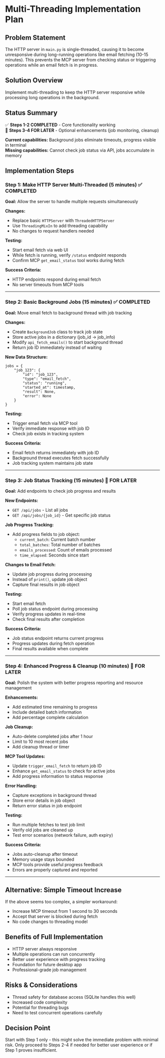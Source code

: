 # Multi-Threading Implementation Plan

## Problem Statement
The HTTP server in `main.py` is single-threaded, causing it to become unresponsive during long-running operations like email fetching (10-15 minutes). This prevents the MCP server from checking status or triggering operations while an email fetch is in progress.

## Solution Overview
Implement multi-threading to keep the HTTP server responsive while processing long operations in the background.

## Status Summary
✅ **Steps 1-2 COMPLETED** - Core functionality working  
🔄 **Steps 3-4 FOR LATER** - Optional enhancements (job monitoring, cleanup)

**Current capabilities:** Background jobs eliminate timeouts, progress visible in terminal  
**Missing capabilities:** Cannot check job status via API, jobs accumulate in memory

## Implementation Steps

### Step 1: Make HTTP Server Multi-Threaded (5 minutes) ✅ COMPLETED
**Goal:** Allow the server to handle multiple requests simultaneously

**Changes:**
- Replace basic `HTTPServer` with `ThreadedHTTPServer` 
- Use `ThreadingMixIn` to add threading capability
- No changes to request handlers needed

**Testing:**
- Start email fetch via web UI
- While fetch is running, verify `/status` endpoint responds
- Confirm MCP `get_email_status` tool works during fetch

**Success Criteria:**
- HTTP endpoints respond during email fetch
- No server timeouts from MCP tools

---

### Step 2: Basic Background Jobs (15 minutes) ✅ COMPLETED
**Goal:** Move email fetch to background thread with job tracking

**Changes:**
- Create `BackgroundJob` class to track job state
- Store active jobs in a dictionary (job_id → job_info)
- Modify `api_fetch_emails()` to start background thread
- Return job ID immediately instead of waiting

**New Data Structure:**
```
jobs = {
    "job_123": {
        "id": "job_123",
        "type": "email_fetch",
        "status": "running",
        "started_at": timestamp,
        "result": None,
        "error": None
    }
}
```

**Testing:**
- Trigger email fetch via MCP tool
- Verify immediate response with job ID
- Check job exists in tracking system

**Success Criteria:**
- Email fetch returns immediately with job ID
- Background thread executes fetch successfully
- Job tracking system maintains job state

---

### Step 3: Job Status Tracking (15 minutes) 🔄 FOR LATER
**Goal:** Add endpoints to check job progress and results

**New Endpoints:**
- `GET /api/jobs` - List all jobs
- `GET /api/jobs/{job_id}` - Get specific job status

**Job Progress Tracking:**
- Add progress fields to job object:
  - `current_batch`: Current batch number
  - `total_batches`: Total number of batches
  - `emails_processed`: Count of emails processed
  - `time_elapsed`: Seconds since start

**Changes to Email Fetch:**
- Update job progress during processing
- Instead of `print()`, update job object
- Capture final results in job object

**Testing:**
- Start email fetch
- Poll job status endpoint during processing
- Verify progress updates in real-time
- Check final results after completion

**Success Criteria:**
- Job status endpoint returns current progress
- Progress updates during fetch operation
- Final results available when complete

---

### Step 4: Enhanced Progress & Cleanup (10 minutes) 🔄 FOR LATER
**Goal:** Polish the system with better progress reporting and resource management

**Enhancements:**
- Add estimated time remaining to progress
- Include detailed batch information
- Add percentage complete calculation

**Job Cleanup:**
- Auto-delete completed jobs after 1 hour
- Limit to 10 most recent jobs
- Add cleanup thread or timer

**MCP Tool Updates:**
- Update `trigger_email_fetch` to return job ID
- Enhance `get_email_status` to check for active jobs
- Add progress information to status response

**Error Handling:**
- Capture exceptions in background thread
- Store error details in job object
- Return error status in job endpoint

**Testing:**
- Run multiple fetches to test job limit
- Verify old jobs are cleaned up
- Test error scenarios (network failure, auth expiry)

**Success Criteria:**
- Jobs auto-cleanup after timeout
- Memory usage stays bounded
- MCP tools provide useful progress feedback
- Errors are properly captured and reported

---

## Alternative: Simple Timeout Increase
If the above seems too complex, a simpler workaround:
- Increase MCP timeout from 1 second to 30 seconds
- Accept that server is blocked during fetch
- No code changes to threading model

## Benefits of Full Implementation
- HTTP server always responsive
- Multiple operations can run concurrently
- Better user experience with progress tracking
- Foundation for future desktop app
- Professional-grade job management

## Risks & Considerations
- Thread safety for database access (SQLite handles this well)
- Increased code complexity
- Potential for threading bugs
- Need to test concurrent operations carefully

## Decision Point
Start with Step 1 only - this might solve the immediate problem with minimal risk. Only proceed to Steps 2-4 if needed for better user experience or if Step 1 proves insufficient.
